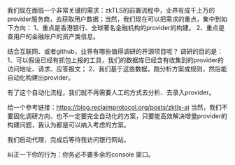 
我们现在面临一个非常关键的需求：zkTLS的前置流程中，业界有成千上万的provider服务商，去获取用户数据；当然，我们现在可以把需求的重点，集中到如下方向：
1、重点是香港银行、全球著名金融机构的provider的构建。
2、重点是查用户的金融账户的资产类信息。

结合互联网、或者github，业界有哪些值得调研的开源项目呢？
调研的目的是：
1、可以假设已经有抓包上报的工具，我们的数据库已经含有收集到的provider的访问地址、请求、应答报文；
2、我们基于这些数据，跑分析方案或规则，然后能自动化构建出provider。

有了这个自动化流程，我们就不再需要人工的方式去分析、去录入provider。

给一个参考链接：https://blog.reclaimprotocol.org/posts/zktls-ai
当然，我们不要固化调研方向、也不一定要完全自动化的方案，只要能高效解决增量provider的构建问题，我认为都是可以纳入考虑的方案。




我们启动代理，完成后等待我访问银行网站。

纠正一下你的行为：你务必不要多余的console 窗口。


